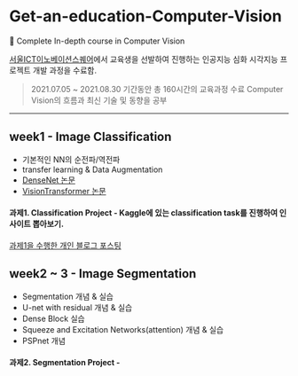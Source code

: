 # Get-an-education-Computer-Vision
📜 Complete In-depth course in Computer Vision

[서울ICT이노베이션스퀘어](https://ict.eksa.or.kr/portal/applyconfirm_ict/main.user?paramMap.finalGbn=N)에서 교육생을 선발하여 진행하는 인공지능 심화 시각지능 프로젝트 개발 과정을 수료함.
> 2021.07.05 ~ 2021.08.30 기간동안 총 160시간의 교육과정 수료
> Computer Vision의 흐름과 최신 기술 및 동향을 공부
----------------------------------------------------------------------------------------------------------------------------------------------------------------------------------
## week1 - Image Classification
+ 기본적인 NN의 순전파/역전파
+ transfer learning & Data Augmentation
+ [DenseNet 논문]() 
+ [VisionTransformer 논문]()
#### 과제1. Classification Project - Kaggle에 있는 classification task를 진행하여 인사이트 뽑아보기.
[과제1을 수행한 개인 블로그 포스팅](https://inhovation97.tistory.com/43)


## week2 ~ 3 - Image Segmentation
+ Segmentation 개념 & 실습
+ U-net with residual 개념 & 실습
+ Dense Block 실습
+ Squeeze and Excitation Networks(attention) 개념 & 실습
+ PSPnet 개념
#### 과제2. Segmentation Project - 
